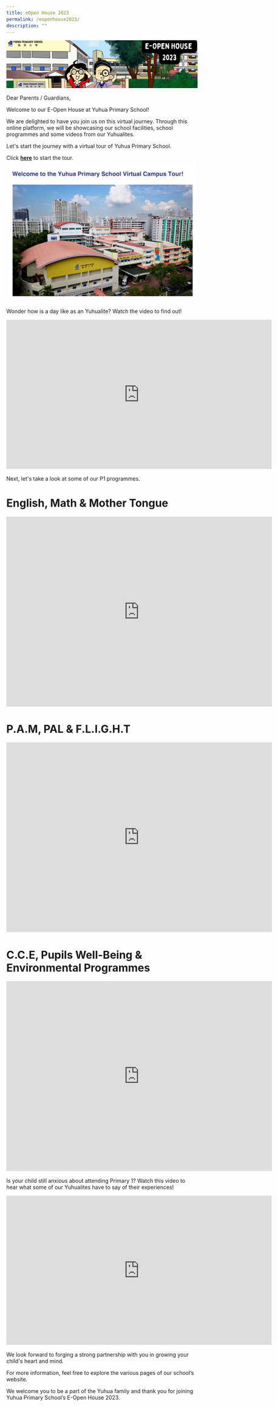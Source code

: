 ```yaml
---
title: eOpen House 2023
permalink: /eopenhouse2023/
description: ""
---
```

![](/images/e-open%20house%20banner%202.png)

Dear Parents / Guardians,

Welcome to our E-Open House at Yuhua Primary School! 

We are delighted to have you join us on this virtual journey.
Through this online platform, we will be showcasing our school facilities, school programmes and some videos from our Yuhualites. 

Let's start the journey with a virtual tour of Yuhua Primary School.

 Click **[here](https://4d.silversea-media.com/view/yuhuaps360tour/)** to start the tour.
![](/images/virtual%20tour%20pic.jpg)


Wonder how is a day like as an Yuhualite? Watch the video to find out! 

<iframe allowfullscreen="" allow="accelerometer; autoplay; clipboard-write; encrypted-media; gyroscope; picture-in-picture; web-share" frameborder="0" title="YouTube video player" src="https://www.youtube.com/embed/OO1fvqpXaiI" height="393" width="699"></iframe>


Next, let's take a look at some of our P1 programmes.

# English, Math &amp; Mother Tongue

<iframe src="https://docs.google.com/presentation/d/e/2PACX-1vRpAZvV56GY2FXwBd1UrmPaeLhGVK89zFrjL0mBGpz955GwQs8hYPqtSdQTrBwyhEPYm5VzHYWeju8n/embed?start=false&amp;loop=false&amp;delayms=5000" frameborder="0" width="700" height="500" allowfullscreen="true"></iframe>

# P.A.M, PAL &amp; F.L.I.G.H.T
<iframe src="https://docs.google.com/presentation/d/e/2PACX-1vRLRPSt78d6GcaZlBbdpOv8UhT7DB9AGO8E6zzoL4gnfd2Pl4GEkZvLP_-g30J9Cj6oBtx626fU7ciE/embed?start=false&amp;loop=false&amp;delayms=5000" frameborder="0" width="700" height="500" allowfullscreen="true"></iframe>

# C.C.E, Pupils Well-Being &amp; Environmental Programmes 

<iframe src="https://docs.google.com/presentation/d/e/2PACX-1vSclLacvmVZmpOy_o7WZMswNzYmrW7-P_31I4OrJgx6fSSIoTpYlOKOYcvF826gWt0ii-tEUfOF2rbi/embed?start=false&amp;loop=false&amp;delayms=5000" frameborder="0" width="700" height="500" allowfullscreen="true"></iframe>

Is your child still anxious about attending Primary 1? Watch this video to hear what some of our Yuhualites have to say of their experiences!

<iframe allowfullscreen="" allow="accelerometer; autoplay; clipboard-write; encrypted-media; gyroscope; picture-in-picture; web-share" frameborder="0" title="YouTube video player" src="https://www.youtube.com/embed/ohAARen5CgE" height="393" width="699"></iframe>

We look forward to forging a strong partnership with you in growing your child's heart and mind. 

For more information, feel free to explore the various pages of our school’s website.

We welcome you to be a part of the Yuhua family and thank you for joining Yuhua Primary School’s E-Open House 2023.